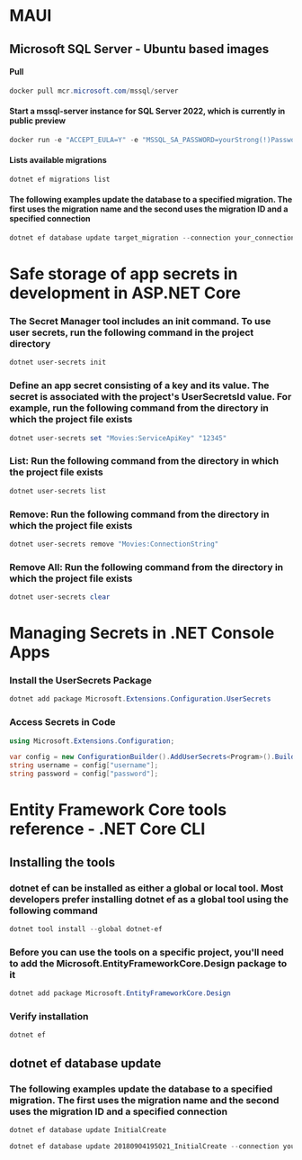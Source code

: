 # MAUI
<!--
## Android

![Android](img/Captura%20de%20tela%202022-11-06%20025258.png)

## Windows

![Windows](img/Captura%20de%20tela%202022-11-06%20031055.png)-->

## Microsoft SQL Server - Ubuntu based images

#### Pull

```powershell
docker pull mcr.microsoft.com/mssql/server
```

#### Start a mssql-server instance for SQL Server 2022, which is currently in public preview

```powershell
docker run -e "ACCEPT_EULA=Y" -e "MSSQL_SA_PASSWORD=yourStrong(!)Password" -p 1433:1433 -d mcr.microsoft.com/mssql/server:2022-latest
```

#### Lists available migrations

```powershell
dotnet ef migrations list
```

#### The following examples update the database to a specified migration. The first uses the migration name and the second uses the migration ID and a specified connection

```powershell
dotnet ef database update target_migration --connection your_connection_string
```

# Safe storage of app secrets in development in ASP.NET Core

### The Secret Manager tool includes an init command. To use user secrets, run the following command in the project directory

```powershell
dotnet user-secrets init
```

### Define an app secret consisting of a key and its value. The secret is associated with the project's UserSecretsId value. For example, run the following command from the directory in which the project file exists

```powershell
dotnet user-secrets set "Movies:ServiceApiKey" "12345"
```

### List: Run the following command from the directory in which the project file exists

```powershell
dotnet user-secrets list
```

### Remove: Run the following command from the directory in which the project file exists

```powershell
dotnet user-secrets remove "Movies:ConnectionString"
```

### Remove All: Run the following command from the directory in which the project file exists

```powershell
dotnet user-secrets clear
```

# Managing Secrets in .NET Console Apps

### Install the UserSecrets Package

```powershell
dotnet add package Microsoft.Extensions.Configuration.UserSecrets
```

### Access Secrets in Code

```csharp
using Microsoft.Extensions.Configuration;
```

```csharp
var config = new ConfigurationBuilder().AddUserSecrets<Program>().Build();
string username = config["username"];
string password = config["password"];
```

# Entity Framework Core tools reference - .NET Core CLI

## Installing the tools

### dotnet ef can be installed as either a global or local tool. Most developers prefer installing dotnet ef as a global tool using the following command

```powershell
dotnet tool install --global dotnet-ef
```

### Before you can use the tools on a specific project, you'll need to add the Microsoft.EntityFrameworkCore.Design package to it

```powershell
dotnet add package Microsoft.EntityFrameworkCore.Design
```

### Verify installation

```powershell
dotnet ef
```

## dotnet ef database update

### The following examples update the database to a specified migration. The first uses the migration name and the second uses the migration ID and a specified connection

```powershell
dotnet ef database update InitialCreate
```

```powershell
dotnet ef database update 20180904195021_InitialCreate --connection your_connection_string
```
